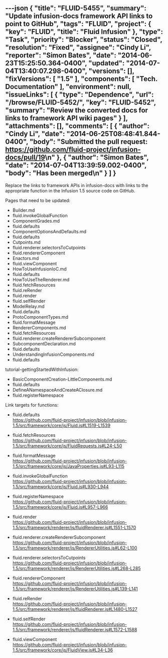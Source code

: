 ---json
{
  "title": "FLUID-5455",
  "summary": "Update infusion-docs framework API links to point to GitHub",
  "tags": "FLUID",
  "project": {
    "key": "FLUID",
    "title": "Fluid Infusion"
  },
  "type": "Task",
  "priority": "Blocker",
  "status": "Closed",
  "resolution": "Fixed",
  "assignee": "Cindy Li",
  "reporter": "Simon Bates",
  "date": "2014-06-23T15:25:50.364-0400",
  "updated": "2014-07-04T13:40:07.298-0400",
  "versions": [],
  "fixVersions": [
    "1.5"
  ],
  "components": [
    "Tech. Documentation"
  ],
  "environment": null,
  "issueLinks": [
    {
      "type": "Dependence",
      "url": "/browse/FLUID-5452/",
      "key": "FLUID-5452",
      "summary": "Review the converted docs for links to framework API wiki pages"
    }
  ],
  "attachments": [],
  "comments": [
    {
      "author": "Cindy Li",
      "date": "2014-06-25T08:48:41.844-0400",
      "body": "Submitted the pull request: <https://github.com/fluid-project/infusion-docs/pull/19>\n"
    },
    {
      "author": "Simon Bates",
      "date": "2014-07-04T13:39:59.002-0400",
      "body": "Has been merged\n"
    }
  ]
}
---
Replace the links to framework APIs in infusion-docs with links to the appropriate function in the Infusion 1.5 source code on GitHub.

Pages that need to be updated:

* Builder.md
* fluid.invokeGlobalFunction
* ComponentGrades.md
* fluid.defaults
* ComponentOptionsAndDefaults.md
* fluid.defaults
* Cutpoints.md
* fluid.renderer.selectorsToCutpoints
* fluid.rendererComponent
* Enactors.md
* fluid.viewComponent
* HowToUseInfusionIoC.md
* fluid.defaults
* HowToUseTheRenderer.md
* fluid.fetchResources
* fluid.reRender
* fluid.render
* fluid.selfRender
* ModelRelay.md
* fluid.defaults
* ProtoComponentTypes.md
* fluid.formatMessage
* RendererComponents.md
* fluid.fetchResources
* fluid.renderer.createRendererSubcomponent
* SubcomponentDeclaration.md
* fluid.defaults
* UnderstandingInfusionComponents.md
* fluid.defaults

tutorial-gettingStartedWithInfusion:

* BasicComponentCreation-LittleComponents.md
* fluid.defaults
* DefineANamespaceAndCreateAClosure.md
* fluid.registerNamespace

Link targets for functions:

* fluid.defaults\
  <https://github.com/fluid-project/infusion/blob/infusion-1.5/src/framework/core/js/Fluid.js#L1519-L1539>

- fluid.fetchResources\
  <https://github.com/fluid-project/infusion/blob/infusion-1.5/src/framework/core/js/FluidRequests.js#L24-L50>

* fluid.formatMessage\
  <https://github.com/fluid-project/infusion/blob/infusion-1.5/src/framework/core/js/JavaProperties.js#L93-L115>

- fluid.invokeGlobalFunction\
  <https://github.com/fluid-project/infusion/blob/infusion-1.5/src/framework/core/js/Fluid.js#L930-L944>

* fluid.registerNamespace\
  <https://github.com/fluid-project/infusion/blob/infusion-1.5/src/framework/core/js/Fluid.js#L957-L966>

- fluid.render\
  <https://github.com/fluid-project/infusion/blob/infusion-1.5/src/framework/renderer/js/fluidRenderer.js#L1551-L1570>

* fluid.renderer.createRendererSubcomponent\
  <https://github.com/fluid-project/infusion/blob/infusion-1.5/src/framework/renderer/js/RendererUtilities.js#L62-L100>

- fluid.renderer.selectorsToCutpoints\
  <https://github.com/fluid-project/infusion/blob/infusion-1.5/src/framework/renderer/js/RendererUtilities.js#L268-L285>

* fluid.rendererComponent\
  <https://github.com/fluid-project/infusion/blob/infusion-1.5/src/framework/renderer/js/RendererUtilities.js#L139-L141>

- fluid.reRender\
  <https://github.com/fluid-project/infusion/blob/infusion-1.5/src/framework/renderer/js/fluidRenderer.js#L1480-L1527>

* fluid.selfRender\
  <https://github.com/fluid-project/infusion/blob/infusion-1.5/src/framework/renderer/js/fluidRenderer.js#L1572-L1588>

- fluid.viewComponent\
  <https://github.com/fluid-project/infusion/blob/infusion-1.5/src/framework/core/js/FluidView.js#L34-L36>

        
